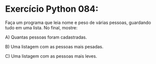 # Exercício Python 084: 
Faça um programa que leia nome e peso de várias pessoas, guardando tudo em uma lista. No final, mostre:

A) Quantas pessoas foram cadastradas.

B) Uma listagem com as pessoas mais pesadas.

C) Uma listagem com as pessoas mais leves.
